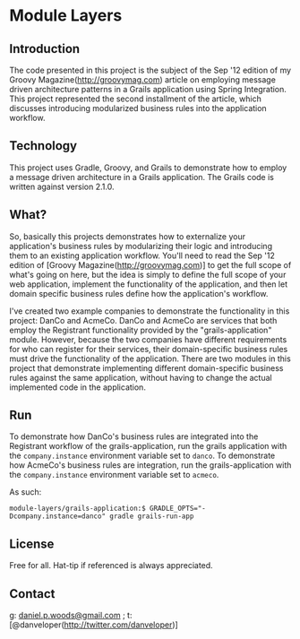Module Layers
====

Introduction
----
The code presented in this project is the subject of the Sep '12 edition of my Groovy Magazine(http://groovymag.com) article on employing message driven architecture patterns in a Grails application using Spring Integration. This project represented the second installment of the article, which discusses introducing modularized business rules into the application workflow.

Technology
----
This project uses Gradle, Groovy, and Grails to demonstrate how to employ a message driven architecture in a Grails application. The Grails code is written against version 2.1.0.

What?
----
So, basically this projects demonstrates how to externalize your application's business rules by modularizing their logic and introducing them to an existing application workflow. You'll need to read the Sep '12 edition of [Groovy Magazine(http://groovymag.com)] to get the full scope of what's going on here, but the idea is simply to define the full scope of your web application, implement the functionality of the application, and then let domain specific business rules define how the application's workflow.

I've created two example companies to demonstrate the functionality in this project: DanCo and AcmeCo. DanCo and AcmeCo are services that both employ the Registrant functionality provided by the "grails-application" module. However, because the two companies have different requirements for who can register for their services, their domain-specific business rules must drive the functionality of the application. There are two modules in this project that demonstrate implementing different domain-specific business rules against the same application, without having to change the actual implemented code in the application.

Run
----
To demonstrate how DanCo's business rules are integrated into the Registrant workflow of the grails-application, run the grails application with the <code>company.instance</code> environment variable set to <code>danco</code>. To demonstrate how AcmeCo's business rules are integration, run the grails-application with the <code>company.instance</code> environment variable set to <code>acmeco</code>.

As such:

    module-layers/grails-application:$ GRADLE_OPTS="-Dcompany.instance=danco" gradle grails-run-app

License
----
Free for all. Hat-tip if referenced is always appreciated.

Contact
----
g: daniel.p.woods@gmail.com ; t: [@danveloper(http://twitter.com/danveloper)]
